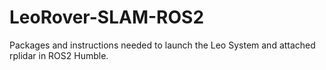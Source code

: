 # LeoRover-SLAM-ROS2
Packages and instructions needed to launch the Leo System and attached rplidar in ROS2 Humble.

